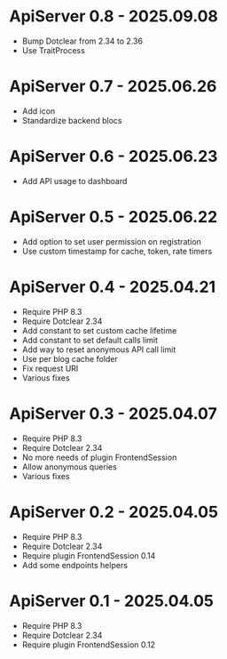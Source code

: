 ApiServer 0.8 - 2025.09.08
===========================================================
* Bump Dotclear from 2.34 to 2.36
* Use TraitProcess

ApiServer 0.7 - 2025.06.26
===========================================================
* Add icon
* Standardize backend blocs

ApiServer 0.6 - 2025.06.23
===========================================================
* Add API usage to dashboard

ApiServer 0.5 - 2025.06.22
===========================================================
* Add option to set user permission on registration
* Use custom timestamp for cache, token, rate timers

ApiServer 0.4 - 2025.04.21
===========================================================
* Require PHP 8.3
* Require Dotclear 2.34
* Add constant to set custom cache lifetime
* Add constant to set default calls limit
* Add way to reset anonymous API call limit
* Use per blog cache folder
* Fix request URI
* Various fixes

ApiServer 0.3 - 2025.04.07
===========================================================
* Require PHP 8.3
* Require Dotclear 2.34
* No more needs of plugin FrontendSession
* Allow anonymous queries
* Various fixes

ApiServer 0.2 - 2025.04.05
===========================================================
* Require PHP 8.3
* Require Dotclear 2.34
* Require plugin FrontendSession 0.14
* Add some endpoints helpers

ApiServer 0.1 - 2025.04.05
===========================================================
* Require PHP 8.3
* Require Dotclear 2.34
* Require plugin FrontendSession 0.12